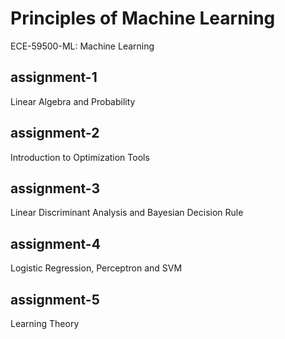 # Principles of Machine Learning
ECE-59500-ML: Machine Learning

## assignment-1
Linear Algebra and Probability

## assignment-2
Introduction to Optimization Tools

## assignment-3
Linear Discriminant Analysis and Bayesian Decision Rule

## assignment-4
Logistic Regression, Perceptron and SVM

## assignment-5
Learning Theory
